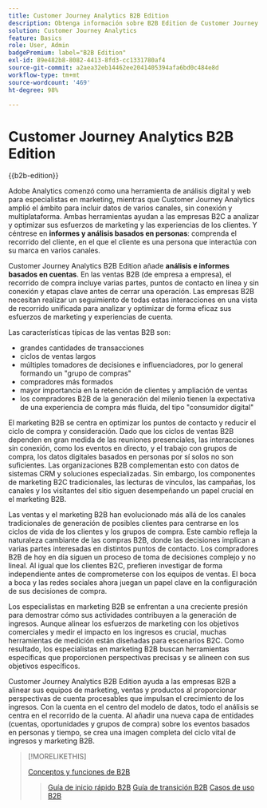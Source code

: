 ```yaml
---
title: Customer Journey Analytics B2B Edition
description: Obtenga información sobre B2B Edition de Customer Journey Analytics.
solution: Customer Journey Analytics
feature: Basics
role: User, Admin
badgePremium: label="B2B Edition"
exl-id: 89e482b8-8082-4413-8fd3-cc1331780af4
source-git-commit: a2aea32eb14462ee2041405394afa6bd0c484e8d
workflow-type: tm+mt
source-wordcount: '469'
ht-degree: 98%

---
```



# Customer Journey Analytics B2B Edition

{{b2b-edition}}

Adobe Analytics comenzó como una herramienta de análisis digital y web para especialistas en marketing, mientras que Customer Journey Analytics amplió el ámbito para incluir datos de varios canales, sin conexión y multiplataforma.  Ambas herramientas ayudan a las empresas B2C a analizar y optimizar sus esfuerzos de marketing y las experiencias de los clientes. Y céntrese en **informes y análisis basados en personas**: comprenda el recorrido del cliente, en el que el cliente es una persona que interactúa con su marca en varios canales.

Customer Journey Analytics B2B Edition añade **análisis e informes basados en cuentas**. En las ventas B2B (de empresa a empresa), el recorrido de compra incluye varias partes, puntos de contacto en línea y sin conexión y etapas clave antes de cerrar una operación. Las empresas B2B necesitan realizar un seguimiento de todas estas interacciones en una vista de recorrido unificada para analizar y optimizar de forma eficaz sus esfuerzos de marketing y experiencias de cuenta.

Las características típicas de las ventas B2B son:

* grandes cantidades de transacciones
* ciclos de ventas largos
* múltiples tomadores de decisiones e influenciadores, por lo general formando un &quot;grupo de compras&quot;
* compradores más formados
* mayor importancia en la retención de clientes y ampliación de ventas
* los compradores B2B de la generación del milenio tienen la expectativa de una experiencia de compra más fluida, del tipo &quot;consumidor digital&quot;

El marketing B2B se centra en optimizar los puntos de contacto y reducir el ciclo de compra y consideración. Dado que los ciclos de ventas B2B dependen en gran medida de las reuniones presenciales, las interacciones sin conexión, como los eventos en directo, y el trabajo con grupos de compra, los datos digitales basados en personas por sí solos no son suficientes. Las organizaciones B2B complementan esto con datos de sistemas CRM y soluciones especializadas. Sin embargo, los componentes de marketing B2C tradicionales, las lecturas de vínculos, las campañas, los canales y los visitantes del sitio siguen desempeñando un papel crucial en el marketing B2B.

Las ventas y el marketing B2B han evolucionado más allá de los canales tradicionales de generación de posibles clientes para centrarse en los ciclos de vida de los clientes y los grupos de compra. Este cambio refleja la naturaleza cambiante de las compras B2B, donde las decisiones implican a varias partes interesadas en distintos puntos de contacto. Los compradores B2B de hoy en día siguen un proceso de toma de decisiones complejo y no lineal. Al igual que los clientes B2C, prefieren investigar de forma independiente antes de comprometerse con los equipos de ventas. El boca a boca y las redes sociales ahora juegan un papel clave en la configuración de sus decisiones de compra.

Los especialistas en marketing B2B se enfrentan a una creciente presión para demostrar cómo sus actividades contribuyen a la generación de ingresos.  Aunque alinear los esfuerzos de marketing con los objetivos comerciales y medir el impacto en los ingresos es crucial, muchas herramientas de medición están diseñadas para escenarios B2C. Como resultado, los especialistas en marketing B2B buscan herramientas específicas que proporcionen perspectivas precisas y se alineen con sus objetivos específicos.

Customer Journey Analytics B2B Edition ayuda a las empresas B2B a alinear sus equipos de marketing, ventas y productos al proporcionar perspectivas de cuenta procesables que impulsan el crecimiento de los ingresos. Con la cuenta en el centro del modelo de datos, todo el análisis se centra en el recorrido de la cuenta. Al añadir una nueva capa de entidades (cuentas, oportunidades y grupos de compra) sobre los eventos basados en personas y tiempo, se crea una imagen completa del ciclo vital de ingresos y marketing B2B.


>[!MORELIKETHIS]
>
>[Conceptos y funciones de B2B](cja-b2b-concepts-features.md)
>>[Guía de inicio rápido B2B](cja-b2b-quick-start-guide.md)
>>[Guía de transición B2B](cja-b2b-transition.md)
>>[Casos de uso B2B](/help/use-cases/b2b/b2b-edition/use-cases-overview.md)
>
